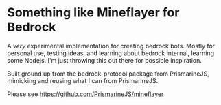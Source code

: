 # Something like Mineflayer for Bedrock

A *very* experimental implementation for creating bedrock bots. Mostly for personal use, testing ideas, and learning about bedrock internal, learning some Nodejs. I'm just throwing this out there for possible inspiration.

Built ground up from the bedrock-protocol package from PrismarineJS, mimicking and reusing what I can from PrismarineJS.

Please see https://github.com/PrismarineJS/mineflayer

